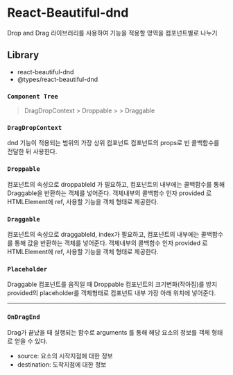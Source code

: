 # React-Beautiful-dnd

Drop and Drag 라이브러리를 사용하여 기능을 적용할 영역을 컴포넌트별로 나누기

## Library

-   react-beautiful-dnd
-   @types/react-beautiful-dnd

### `Component Tree`

> DragDropContext > Droppable > > Draggable

### `DragDropContext`

dnd 기능이 적용되는 범위의 가장 상위 컴포넌트
컴포넌트의 props로 빈 콜백함수를 전달한 뒤 사용한다.

### `Droppable`

컴포넌트의 속성으로 droppableId 가 필요하고,
컴포넌트의 내부에는 콜백함수를 통해 Draggable을 반환하는 객체를 넣어준다.
객체내부의 콜백함수 인자 provided 로 HTMLElement에 ref, 사용할 기능을 객체 형태로 제공한다.

### `Draggable`

컴포넌트의 속성으로 draggableId, index가 필요하고,
컴포넌트의 내부에는 콜백함수를 통해 값을 반환하는 객체를 넣어준다.
객체내부의 콜백함수 인자 provided 로 HTMLElement에 ref, 사용할 기능을 객체 형태로 제공한다.

### `Placeholder`

Draggable 컴포넌트를 움직일 때 Droppable 컴포넌트의 크기변화(작아짐)를 방지
provided의 placeholder를 객체형태로 컴포넌트 내부 가장 아래 위치에 넣어준다.

---

### `OnDragEnd`

Drag가 끝났을 때 실행되는 함수로 arguments 를 통해 해당 요소의 정보를 객체 형태로 얻을 수 있다.

-   source: 요소의 시작지점에 대한 정보
-   destination: 도착지점에 대한 정보
